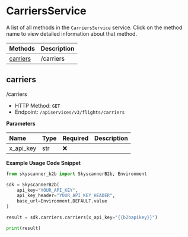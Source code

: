 # CarriersService

A list of all methods in the `CarriersService` service. Click on the method name to view detailed information about that method.

| Methods               | Description |
| :-------------------- | :---------- |
| [carriers](#carriers) | /carriers   |

## carriers

/carriers

- HTTP Method: `GET`
- Endpoint: `/apiservices/v3/flights/carriers`

**Parameters**

| Name      | Type | Required | Description |
| :-------- | :--- | :------- | :---------- |
| x_api_key | str  | ❌       |             |

**Example Usage Code Snippet**

```python
from skyscanner_b2b import SkyscannerB2b, Environment

sdk = SkyscannerB2b(
    api_key="YOUR_API_KEY",
    api_key_header="YOUR_API_KEY_HEADER",
    base_url=Environment.DEFAULT.value
)

result = sdk.carriers.carriers(x_api_key="{{b2bapikey}}")

print(result)
```

<!-- This file was generated by liblab | https://liblab.com/ -->
